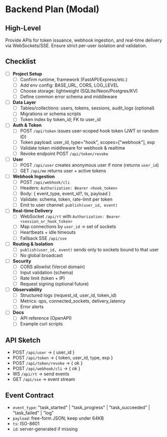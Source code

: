 # Backend Plan (Modal)

## High-Level
Provide APIs for token issuance, webhook ingestion, and real-time delivery via WebSockets/SSE. Ensure strict per-user isolation and validation.

## Checklist
- [ ] __Project Setup__
  - [ ] Confirm runtime, framework (FastAPI/Express/etc.)
  - [ ] Add env config: BASE_URL, CORS, LOG_LEVEL
  - [ ] Choose storage: lightweight (SQLite/Neon/Postgres/KV)
  - [ ] Define common error schema and middleware
- [ ] __Data Layer__
  - [ ] Tables/collections: users, tokens, sessions, audit_logs (optional)
  - [ ] Migrations or schema scripts
  - [ ] Token index by token_id; FK to user_id
- [ ] __Auth & Token__
  - [ ] POST `/api/token` issues user-scoped hook token (JWT or random ID)
  - [ ] Token payload: user_id, type="hook", scopes=["webhook"], exp
  - [ ] Validate token middleware for webhook & realtime
  - [ ] Revoke endpoint POST `/api/token/revoke`
- [ ] __User__
  - [ ] POST `/api/user` creates anonymous user if none (returns `user_id`)
  - [ ] GET `/api/me` returns user + active tokens
- [ ] __Webhook Ingestion__
  - [ ] POST `/api/webhook/cli`
  - [ ] Headers: `Authorization: Bearer <hook_token>`
  - [ ] Body: { event_type, event_id?, ts, payload }
  - [ ] Validate: schema, token, rate-limit per token
  - [ ] Emit to user channel: `publish(user_id, event)`
- [ ] __Real-time Delivery__
  - [ ] WebSocket `/api/rt` with `Authorization: Bearer <session_or_hook_token>`
  - [ ] Map connections by `user_id` -> set of sockets
  - [ ] Heartbeats + idle timeouts
  - [ ] Fallback SSE `/api/sse`
- [ ] __Routing & Isolation__
  - [ ] `publish(user_id, event)` sends only to sockets bound to that user
  - [ ] No global broadcast
- [ ] __Security__
  - [ ] CORS allowlist (Vercel domain)
  - [ ] Input validation (schema)
  - [ ] Rate limit (token + IP)
  - [ ] Request signing (optional future)
- [ ] __Observability__
  - [ ] Structured logs (request_id, user_id, token_id)
  - [ ] Metrics: qps, connected_sockets, delivery_latency
  - [ ] Error alerts
- [ ] __Docs__
  - [ ] API reference (OpenAPI)
  - [ ] Example curl scripts

## API Sketch
- POST `/api/user` -> { user_id }
- POST `/api/token` -> { token, user_id, type, exp }
- POST `/api/token/revoke` -> { ok }
- POST `/api/webhook/cli` -> { ok }
- WS `/api/rt` -> send events
- GET `/api/sse` -> event stream

## Event Contract
- `event_type`: "task_started" | "task_progress" | "task_succeeded" | "task_failed" | "log"
- `payload`: free-form JSON; keep under 64KB
- `ts`: ISO-8601
- `id`: server-generated if missing
